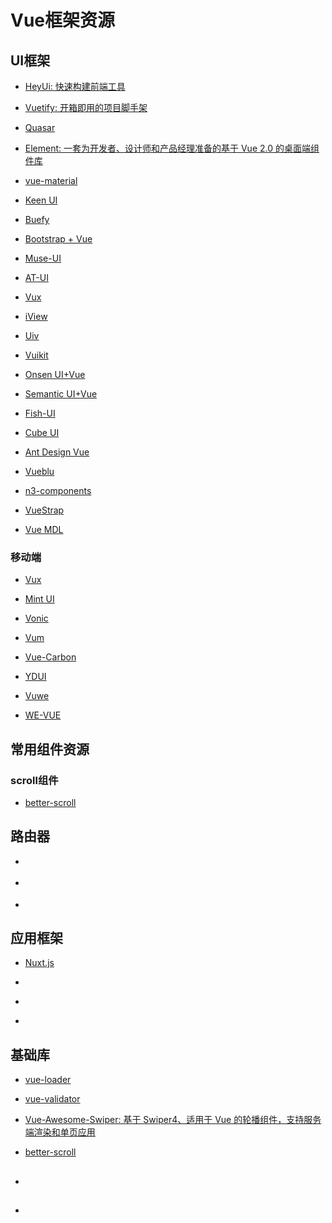 # Vue框架资源

## UI框架

  * [HeyUi: 快速构建前端工具](https://www.heyui.top/)

  * [Vuetify: 开箱即用的项目脚手架](https://vuetifyjs.com/zh-Hans/)

  * [Quasar](https://quasar-framework.org/)

  * [Element: 一套为开发者、设计师和产品经理准备的基于 Vue 2.0 的桌面端组件库](https://github.com/ElemeFE/element)

  * [vue-material](https://codesandbox.io/s/github/vuematerial/examples/tree/master/examples/quick-start)

  * [Keen UI](https://josephuspaye.github.io/Keen-UI/#/ui-alert)

  * [Buefy](https://github.com/buefy/buefy)

  * [Bootstrap + Vue](https://bootstrap-vue.js.org/)

  * [Muse-UI](https://github.com/museui/muse-ui)

  * [AT-UI](https://github.com/at-ui/at-ui)

  * [Vux](https://github.com/airyland/vux)
 
  * [iView](https://github.com/iview/iview)

  * [Uiv](https://github.com/wxsms/uiv)

  * [Vuikit](https://github.com/vuikit/vuikit)

  * [Onsen UI+Vue](https://onsen.io/v2/guide/vue/)

  * [Semantic UI+Vue](https://semantic-ui-vue.github.io/)

  * [Fish-UI](https://github.com/myliang/fish-ui)

  * [Cube UI](https://github.com/didi/cube-ui)

  * [Ant Design Vue](https://github.com/okoala/vue-antd)

  * [Vueblu](https://github.com/chenz24/vue-blu) 

  * [n3-components](https://n3-components.github.io/N3-components/component.html#n3LayoutDocs) 

  * [VueStrap](https://github.com/yuche/vue-strap)

  * [Vue MDL](https://github.com/posva/vue-mdl)

### 移动端

  * [Vux](https://github.com/airyland/vux)

  * [Mint UI](https://github.com/ElemeFE/mint-ui)

  * [Vonic](https://github.com/wangdahoo/vonic)

  * [Vum](https://github.com/vum-team/vum)

  * [Vue-Carbon](https://github.com/myronliu347/vue-carbon)

  * [YDUI](https://github.com/ydcss/vue-ydui)

  * [Vuwe](https://github.com/vuwe/vuwe)

  * [WE-VUE](https://github.com/tianyong90/we-vue)

## 常用组件资源

### scroll组件

  * [better-scroll](https://github.com/ustbhuangyi/better-scroll)

## 路由器

* []()

* []()

* []()

## 应用框架

  * [Nuxt.js](https://nuxtjs.org/)

* []()

* []()

* []()

## 基础库

  * [vue-loader](https://github.com/vuejs/vue-loader)

  * [vue-validator](https://github.com/kazupon/vue-validator)

  * [Vue-Awesome-Swiper: 基于 Swiper4、适用于 Vue 的轮播组件，支持服务端渲染和单页应用](https://www.npmjs.com/package/vue-awesome-swiper)

  * [better-scroll](http://ustbhuangyi.github.io/better-scroll/doc/zh-hans/#better-scroll%20%E6%98%AF%E4%BB%80%E4%B9%88)

## 

* []()

* []()